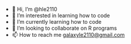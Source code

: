 - 👋 Hi, I’m @hle2110
- 👀 I’m interested in learning how to code
- 🌱 I’m currently learning how to code
- 💞️ I’m looking to collaborate on R programs
- 📫 How to reach me galaxyle2110@gmail.com

<!---
hle2110/hle2110 is a ✨ special ✨ repository because its `README.md` (this file) appears on your GitHub profile.
You can click the Preview link to take a look at your changes.
--->
